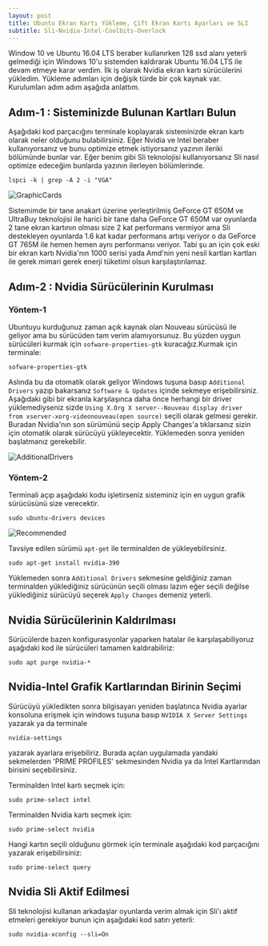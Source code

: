 ```yaml
---
layout: post
title: Ubuntu Ekran Kartı Yükleme, Çift Ekran Kartı Ayarları ve SLI
subtitle: Sli-Nvidia-Intel-Coolbits-Overlock
---
```


Window 10 ve Ubuntu 16.04 LTS beraber kullanırken 128 ssd alanı yeterli gelmediği için Windows 10'u sistemden kaldırarak Ubuntu 16.04 LTS ile devam etmeye karar verdim. İlk iş olarak Nvidia ekran kartı sürücülerini yükledim. Yükleme adımları için değişik türde bir çok kaynak var. Kurulumları adım adım aşağıda anlattım.

## Adım-1 : Sisteminizde Bulunan Kartları Bulun
Aşağıdaki kod parçacığını terminale koplayarak sisteminizde ekran kartı olarak neler olduğunu bulabilirsiniz. Eğer Nvidia ve Intel beraber kullanıyorsanız ve bunu optimize etmek istiyorsanız yazının ileriki bölümünde bunlar var. Eğer benim gibi Sli teknolojisi kullanıyorsanız Sli nasıl optimize edeceğim bunlarda yazının ilerleyen bölümlerinde.

~~~
lspci -k | grep -A 2 -i "VGA"
~~~
![GraphicCards](https://raw.githubusercontent.com/harrunisk/harrunisk.github.io/master/img/GraphicCards.png)

Sistemimde bir tane anakart üzerine yerleştirilmiş GeForce GT 650M ve UltraBuy teknolojisi ile harici bir tane daha GeForce GT 650M var oyunlarda 2 tane ekran kartının olması size 2 kat performans vermiyor ama Sli destekleyen oyunlarda 1.6 kat kadar performans artışı veriyor o da GeForce GT 765M ile hemen hemen aynı performansı veriyor. Tabi şu an için çok eski bir ekran kartı Nvidia'nın 1000 serisi yada Amd'nin yeni nesil kartları kartları ile  gerek mimari gerek enerji tüketimi olsun karşılaştırılamaz.
## Adım-2 : Nvidia Sürücülerinin Kurulması
### Yöntem-1

Ubuntuyu kurduğunuz zaman açık kaynak olan Nouveau sürücüsü ile geliyor ama bu sürücüden tam verim alamıyorsunuz. Bu yüzden uygun sürücüleri kurmak için `sofware-properties-gtk`  kuracağız.Kurmak için terminale:
~~~
sofware-properties-gtk
~~~
Aslında bu da otomatik olarak geliyor Windows tuşuna basıp `Additional Drivers` yazıp bakarsanız `Software & Updates` içinde  sekmeye erişebilirsiniz. Aşağıdaki gibi bir ekranla karşılaşınca daha önce herhangi bir driver yüklemediyseniz sizde `Using X.Org X server--Nouveau display driver from xserver-xorg-videonouveau(open source)` seçili olarak gelmesi gerekir. Buradan Nvidia'nın son sürümünü seçip Apply Changes'a tıklarsanız sizin için otomatik olarak sürücüyü yükleyecektir. Yüklemeden sonra yeniden başlatmanız gerekebilir.

![AdditionalDrivers](https://raw.githubusercontent.com/harrunisk/harrunisk.github.io/master/img/AdditionalDrivers.png)

### Yöntem-2

Terminali açıp aşağıdaki kodu işletirseniz sisteminiz için en uygun grafik sürücüsünü size verecektir.
 ~~~
 sudo ubuntu-drivers devices
~~~
![Recommended](https://raw.githubusercontent.com/harrunisk/harrunisk.github.io/master/img/Recommended.png)

Tavsiye edilen sürümü `apt-get` ile terminalden de yükleyebilirsiniz.
 ~~~
sudo apt-get install nvidia-390
~~~

Yüklemeden sonra `Additional Drivers` sekmesine geldiğiniz zaman terminalden yüklediğiniz sürücünün seçili olması lazım eğer seçili değilse yüklediğiniz sürücüyü seçerek `Apply Changes` demeniz yeterli.
## Nvidia Sürücülerinin Kaldırılması

Sürücülerde bazen konfigurasyonlar yaparken hatalar ile karşılaşabiliyoruz aşağıdaki kod ile  sürücüleri tamamen kaldırabiliriz:
 ~~~
sudo apt purge nvidia-*
~~~

## Nvidia-Intel Grafik Kartlarından Birinin Seçimi

Sürücüyü yükledikten sonra bilgisayarı yeniden başlatınca Nvidia ayarlar konsoluna erişmek için windows tuşuna basıp `NVIDIA X Server Settings` yazarak ya da terminale
 ~~~
 nvidia-settings
~~~
yazarak ayarlara erişebiliriz. Burada açılan uygulamada yandaki sekmelerden 'PRIME PROFILES' sekmesinden Nvidia ya da Intel Kartlarından birisini seçebilirsiniz.

Terminalden Intel kartı seçmek için:
 ~~~
 sudo prime-select intel
~~~

Terminalden Nvidia kartı seçmek için:

 ~~~
 sudo prime-select nvidia
~~~

Hangi kartın seçili olduğunu görmek için terminale aşağıdaki kod parçacığını yazarak erişebilirsiniz:
 ~~~
 sudo prime-select query 
~~~

## Nvidia Sli Aktif Edilmesi
Sli teknolojisi kullanan arkadaşlar oyunlarda verim almak için Sli'ı aktif etmeleri gerekiyor bunun için aşağıdaki kod satırı yeterli:
 ~~~
sudo nvidia-xconfig --sli=On
~~~



